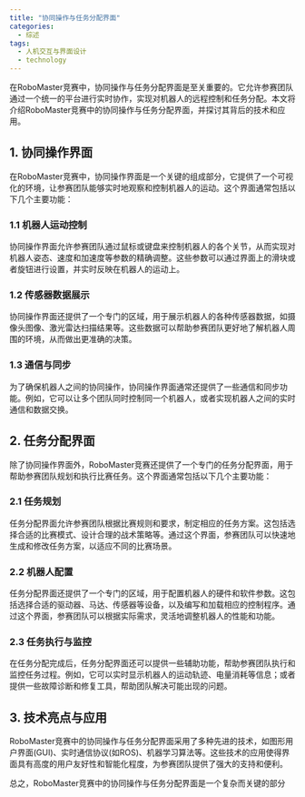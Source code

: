 ```yaml
---  
title: "协同操作与任务分配界面"  
categories:  
  - 综述  
tags: 
  - 人机交互与界面设计 
  - technology  
---  
```


在RoboMaster竞赛中，协同操作与任务分配界面是至关重要的。它允许参赛团队通过一个统一的平台进行实时协作，实现对机器人的远程控制和任务分配。本文将介绍RoboMaster竞赛中的协同操作与任务分配界面，并探讨其背后的技术和应用。

## 1. 协同操作界面

在RoboMaster竞赛中，协同操作界面是一个关键的组成部分，它提供了一个可视化的环境，让参赛团队能够实时地观察和控制机器人的运动。这个界面通常包括以下几个主要功能：

### 1.1 机器人运动控制

协同操作界面允许参赛团队通过鼠标或键盘来控制机器人的各个关节，从而实现对机器人姿态、速度和加速度等参数的精确调整。这些参数可以通过界面上的滑块或者旋钮进行设置，并实时反映在机器人的运动上。

### 1.2 传感器数据展示

协同操作界面还提供了一个专门的区域，用于展示机器人的各种传感器数据，如摄像头图像、激光雷达扫描结果等。这些数据可以帮助参赛团队更好地了解机器人周围的环境，从而做出更准确的决策。

### 1.3 通信与同步

为了确保机器人之间的协同操作，协同操作界面通常还提供了一些通信和同步功能。例如，它可以让多个团队同时控制同一个机器人，或者实现机器人之间的实时通信和数据交换。

## 2. 任务分配界面

除了协同操作界面外，RoboMaster竞赛还提供了一个专门的任务分配界面，用于帮助参赛团队规划和执行比赛任务。这个界面通常包括以下几个主要功能：

### 2.1 任务规划

任务分配界面允许参赛团队根据比赛规则和要求，制定相应的任务方案。这包括选择合适的比赛模式、设计合理的战术策略等。通过这个界面，参赛团队可以快速地生成和修改任务方案，以适应不同的比赛场景。

### 2.2 机器人配置

任务分配界面还提供了一个专门的区域，用于配置机器人的硬件和软件参数。这包括选择合适的驱动器、马达、传感器等设备，以及编写和加载相应的控制程序。通过这个界面，参赛团队可以根据实际需求，灵活地调整机器人的性能和功能。

### 2.3 任务执行与监控

在任务分配完成后，任务分配界面还可以提供一些辅助功能，帮助参赛团队执行和监控任务过程。例如，它可以实时显示机器人的运动轨迹、电量消耗等信息；或者提供一些故障诊断和修复工具，帮助团队解决可能出现的问题。

## 3. 技术亮点与应用

RoboMaster竞赛中的协同操作与任务分配界面采用了多种先进的技术，如图形用户界面(GUI)、实时通信协议(如ROS)、机器学习算法等。这些技术的应用使得界面具有高度的用户友好性和智能化程度，为参赛团队提供了强大的支持和便利。

总之，RoboMaster竞赛中的协同操作与任务分配界面是一个复杂而关键的部分 
